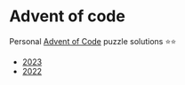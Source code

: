 # Advent of code

Personal [Advent of Code](https://adventofcode.com/) puzzle solutions ⭐️⭐️

- [2023](2023/)
- [2022](2022/)
